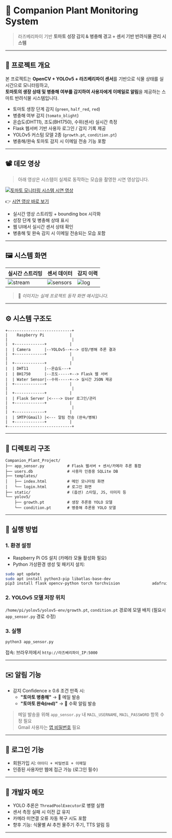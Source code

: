 # 🌿 Companion Plant Monitoring System

> 라즈베리파이 기반 **토마토 성장 감지 & 병충해 경고 + 센서 기반 반려식물 관리 시스템**

---

## 📌 프로젝트 개요

본 프로젝트는 **OpenCV + YOLOv5 + 라즈베리파이 센서**를 기반으로 식물 상태를 실시간으로 모니터링하고,  
**토마토의 생장 상태 및 병충해 여부를 감지하여 사용자에게 이메일로 알림**을 제공하는 스마트 반려식물 시스템입니다.

- 토마토 생장 단계 감지 (`green`, `half_red`, `red`)
- 병충해 여부 감지 (`tomato_blight`)
- 온습도(DHT11), 조도(BH1750), 수위(센서) 실시간 측정
- Flask 웹서버 기반 사용자 로그인 / 감지 기록 제공
- YOLOv5 커스텀 모델 2종 (`growth.pt`, `condition.pt`)
- 병충해/완숙 토마토 감지 시 이메일 전송 기능 포함

---

## 📽 데모 영상

> 아래 영상은 시스템이 실제로 동작하는 모습을 촬영한 시연 영상입니다.

[![토마토 모니터링 시스템 시연 영상](https://img.youtube.com/vi/iGr49FzID6Q/0.jpg)](https://youtube.com/shorts/iGr49FzID6Q)

👉 [시연 영상 바로 보기](https://youtube.com/shorts/iGr49FzID6Q)

- 실시간 영상 스트리밍 + bounding box 시각화
- 성장 단계 및 병충해 상태 표시
- 웹 UI에서 실시간 센서 상태 확인
- 병충해 및 완숙 감지 시 이메일 전송되는 모습 포함

---

## 🖼 시스템 화면

| 실시간 스트리밍 | 센서 데이터 | 감지 이력 |
|----------------|-------------|------------|
| ![stream](docs/stream_demo.gif) | ![sensors](docs/sensor_demo.png) | ![log](docs/history_demo.png) |

> 📌 *이미지는 실제 프로젝트 동작 화면 예시입니다.*

---

## ⚙️ 시스템 구조도

```text
+----------------------------+
|    Raspberry Pi           |
|                            |
|  +-------------+          |
|  | Camera      |--YOLOv5--+--> 성장/병해 추론 결과
|  +-------------+          |
|                            |
|  +-------------+          |
|  | DHT11       |--온습도---+
|  | BH1750      |--조도-----+--> Flask 웹 서버
|  | Water Sensor|--수위-----+--> 실시간 JSON 제공
|  +-------------+          |
|                            |
|  +-------------+          |
|  | Flask Server |<----> User 로그인/관리
|  +-------------+          |
|                            |
|  +-------------+          |
|  | SMTP(Gmail) |<--- 알림 전송 (완숙/병해)
|  +-------------+          |
+----------------------------+
```

---

## 📂 디렉토리 구조

```
Companion_Plant_Project/
├── app_sensor.py          # Flask 웹서버 + 센서/카메라 추론 통합
├── users.db               # 사용자 인증용 SQLite DB
├── templates/
│   ├── index.html         # 메인 모니터링 화면
│   └── login.html         # 로그인 화면
├── static/                # (옵션) 스타일, JS, 이미지 등
└── yolov5/
    ├── growth.pt          # 생장 추론용 YOLO 모델
    └── condition.pt       # 병충해 추론용 YOLO 모델
```

---

## 🚀 실행 방법

### 1. 환경 설정

- Raspberry Pi OS 설치 (카메라 모듈 활성화 필요)
- Python 가상환경 생성 및 패키지 설치:

```bash
sudo apt update
sudo apt install python3-pip libatlas-base-dev
pip3 install flask opencv-python torch torchvision              adafruit-circuitpython-dht              smbus2 RPi.GPIO
```

### 2. YOLOv5 모델 저장 위치

`/home/pi/yolov5/yolov5-env/growth.pt`, `condition.pt` 경로에 모델 배치 (필요시 `app_sensor.py` 경로 수정)

### 3. 실행

```bash
python3 app_sensor.py
```

접속: 브라우저에서 `http://라즈베리파이_IP:5000`

---

## ✉️ 알림 기능

- 감지 Confidence ≥ 0.6 조건 만족 시:
  - **"토마토 병충해"** → 🚨 메일 발송
  - **"토마토 완숙(red)"** → 🍅 수확 알림 발송

> 메일 발송을 위해 `app_sensor.py` 내 `MAIL_USERNAME`, `MAIL_PASSWORD` 항목 수정 필요  
> Gmail 사용자는 [앱 비밀번호](https://myaccount.google.com/apppasswords) 필요

---

## 👤 로그인 기능

- 회원가입 시: `아이디 + 비밀번호 + 이메일`
- 인증된 사용자만 웹에 접근 가능 (로그인 필수)

---

## 📝 개발자 메모

- YOLO 추론은 `ThreadPoolExecutor`로 병렬 실행
- 센서 측정 실패 시 이전 값 유지
- 카메라 미연결 오류 자동 복구 시도 포함
- 향후 기능: 식물별 AI 추천 물주기 주기, TTS 알림 등

---
